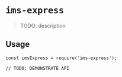 # `ims-express`

> TODO: description

## Usage

```
const imsExpress = require('ims-express');

// TODO: DEMONSTRATE API
```
